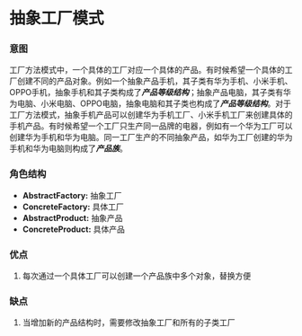 # 抽象工厂模式
### 意图
工厂方法模式中，一个具体的工厂对应一个具体的产品。有时候希望一个具体的工厂创建不同的产品对象。例如一个抽象产品手机，其子类有华为手机、小米手机、OPPO手机，抽象手机和其子类构成了***产品等级结构***；抽象产品电脑，其子类有华为电脑、小米电脑、OPPO电脑，抽象电脑和其子类也构成了***产品等级结构***。对于工厂方法模式，抽象手机产品可以创建华为手机工厂、小米手机工厂来创建具体的手机产品。有时候希望一个工厂只生产同一品牌的电器，例如有一个华为工厂可以创建华为手机和华为电脑。同一工厂生产的不同抽象产品，如华为工厂创建的华为手机和华为电脑则构成了***产品族***。
### 角色结构
- **AbstractFactory:** 抽象工厂
- **ConcreteFactory:** 具体工厂
- **AbstractProduct:** 抽象产品
- **ConcreteProduct:** 具体产品
### 优点
1. 每次通过一个具体工厂可以创建一个产品族中多个对象，替换方便
### 缺点
1. 当增加新的产品结构时，需要修改抽象工厂和所有的子类工厂
